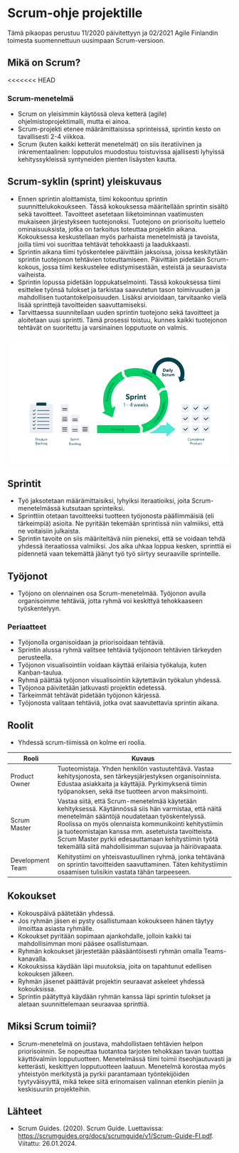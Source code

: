 # Scrum-ohje projektille
Tämä pikaopas perustuu 11/2020 päivitettyyn ja 02/2021 Agile Finlandin toimesta suomennettuun uusimpaan Scrum-versioon.



## Mikä on Scrum?
<<<<<<< HEAD
### Scrum-menetelmä
- Scrum on yleisimmin käytössä oleva ketterä (agile) ohjelmistoprojektimalli, mutta ei ainoa.
- Scrum-projekti etenee määrämittaisissa sprinteissä, sprintin kesto on tavallisesti 2-4 viikkoa.
- Scrum (kuten kaikki ketterät menetelmät) on siis iteratiivinen ja inkrementaalinen:
lopputulos muodostuu toistuvissa ajallisesti lyhyissä kehityssykleissä syntyneiden pienten
lisäysten kautta.




## Scrum-syklin (sprint) yleiskuvaus
- Ennen sprintin aloittamista, tiimi kokoontuu sprintin suunnittelukokoukseen. Tässä kokouksessa määritellään sprintin sisältö sekä tavoitteet. Tavoitteet asetetaan liiketoiminnan vaatimusten mukaiseen järjestykseen tuotejonoksi. Tuotejono on priorisoitu luettelo ominaisuuksista, jotka on tarkoitus toteuttaa projektin aikana. Kokouksessa keskustellaan myös parhaista menetelmistä ja tavoista, joilla tiimi voi suorittaa tehtävät tehokkaasti ja laadukkaasti.
- Sprintin aikana tiimi työskentelee päivittäin jaksoissa, joissa keskitytään sprintin tuotejonon tehtävien toteuttamiseen. Päivittäin pidetään Scrum-kokous, jossa tiimi keskustelee edistymisestään, esteistä ja seuraavista vaiheista.
- Sprintin lopussa pidetään loppukatselmointi. Tässä kokouksessa tiimi esittelee työnsä tulokset ja tarkistaa saavutetun tason toimivuuden ja mahdollisen tuotantokelpoisuuden. Lisäksi arvioidaan, tarvitaanko vielä lisää sprinttejä tavoitteiden saavuttamiseksi. 
- Tarvittaessa suunnitellaan uuden sprintin tuotejono sekä tavoitteet ja aloitetaan uusi sprintti. Tämä prosessi toistuu, kunnes kaikki tuotejonon tehtävät on suoritettu ja varsinainen lopputuote on valmis.

![Sprint](sprint.png "Sprint")



## Sprintit
- Työ jaksotetaan määrämittaisiksi, lyhyiksi iteraatioiksi, joita Scrum-menetelmässä
kutsutaan sprinteiksi.
- Sprinttiin otetaan tavoitteeksi tuotteen työjonosta päällimmäisiä (eli tärkeimpiä)
asioita. Ne pyritään tekemään sprintissä niin valmiiksi, että ne voitaisiin julkaista.
- Sprintin tavoite on siis määriteltävä niin pieneksi, että se voidaan tehdä yhdessä
iteraatiossa valmiiksi. Jos aika uhkaa loppua kesken, sprinttiä ei pidennetä vaan
tekemättä jäänyt työ työ siirtyy seuraaville sprinteille.



## Työjonot
- Työjono on olennainen osa Scrum-menetelmää. Työjonon avulla organisoimme tehtäviä, jotta ryhmä voi keskittyä tehokkaaseen työskentelyyn.
### Periaatteet
- Työjonolla organisoidaan ja priorisoidaan tehtäviä.
- Sprintin alussa ryhmä valitsee tehtäviä työjonoon tehtävien tärkeyden perusteella.
- Työjonon visualisointiin voidaan käyttää erilaisia työkaluja, kuten Kanban-taulua.
- Ryhmä päättää työjonon visualisointiin käytettävän työkalun yhdessä.
- Työjonoa päivitetään jatkuvasti projektin edetessä.
- Tärkeimmät tehtävät pidetään työjonon kärjessä.
- Työjonosta valitaan tehtäviä, jotka ovat saavutettavia sprintin aikana.



## Roolit
- Yhdessä scrum-tiimissä on kolme eri roolia.

| Rooli | Kuvaus |
| --- | --- | 
| Product Owner | Tuoteomistaja. Yhden henkilön vastuutehtävä. Vastaa kehitysjonosta, sen tärkeysjärjestyksen organisoinnista. Edustaa asiakkaita ja käyttäjiä. Pyrkimyksenä tiimin työpanoksen, sekä itse tuotteen arvon maksimointi.  |
| Scrum Master | Vastaa siitä, että Scrum-menetelmää käytetään kehityksessä. Käytännössä siis hän varmistaa, että näitä menetelmän sääntöjä noudatetaan työskentelyssä. Roolissa on myös olennaista kommunikointi kehitystiimin ja tuoteomistajan kanssa mm. asetetuista tavoitteista. Scrum Master pyrkii edesauttamaan kehitystiimin työtä tekemällä siitä mahdollisimman sujuvaa ja häiriövapaata.  |
| Development Team | Kehitystiimi on yhteisvastuullinen ryhmä, jonka tehtävänä on sprintin tavoitteiden saavuttaminen. Täten kehitystiimin osaamisen tulisikin vastata tähän tarpeeseen. |



## Kokoukset
- Kokouspäivä päätetään yhdessä.
- Jos ryhmän jäsen ei pysty osallistumaan kokoukseen hänen täytyy ilmoittaa asiasta ryhmälle. 
- Kokoukset pyritään sopimaan ajankohdalle, jolloin kaikki tai mahdollisimman moni pääsee osallistumaan.
- Ryhmän kokoukset järjestetään pääsääntöisesti ryhmän omalla Teams-kanavalla.
- Kokouksissa käydään läpi muutoksia, joita on tapahtunut edellisen kokouksen jälkeen.
- Ryhmän jäsenet päättävät projektin seuraavat askeleet yhdessä kokouksissa. 
- Sprintin päätyttyä käydään ryhmän kanssa läpi sprintin tulokset ja aletaan suunnittelemaan seuraavaa sprinttiä.



## Miksi Scrum toimii?
- Scrum-menetelmä on joustava, mahdollistaen tehtävien helpon priorisoinnin. Se nopeuttaa tuotantoa tarjoten tehokkaan tavan tuottaa käyttövalmiin lopputuotteen. Menetelmässä tiimi toimii itseohjautuvasti ja ketterästi, keskittyen lopputuotteen laatuun. Menetelmä korostaa myös yhteistyön merkitystä ja pyrkii parantamaan työntekijöiden tyytyväisyyttä, mikä tekee siitä erinomaisen valinnan etenkin pieniin ja keskisuuriin projekteihin.




## Lähteet
- Scrum Guides. (2020). Scrum Guide. Luettavissa: https://scrumguides.org/docs/scrumguide/v1/Scrum-Guide-FI.pdf. Viitattu: 26.01.2024.
